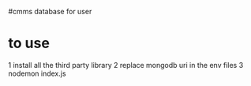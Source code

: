 
#cmms database for user
# to use 
1 install all the third party library
2 replace  mongodb uri in the env files
3 nodemon index.js
